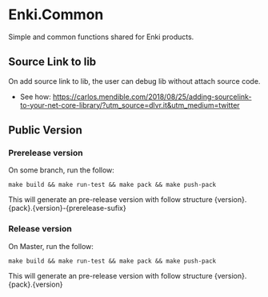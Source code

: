 # Enki.Common

Simple and common functions shared for Enki products.

## Source Link to lib

On add source link to lib, the user can debug lib without attach source code.

* See how: https://carlos.mendible.com/2018/08/25/adding-sourcelink-to-your-net-core-library/?utm_source=dlvr.it&utm_medium=twitter

## Public Version

### Prerelease version

On some branch, run the follow:

`make build && make run-test && make pack && make push-pack`

This will generate an pre-release version with follow structure {version}.{pack}.{version}-{prerelease-sufix}

### Release version

On Master, run the follow:

`make build && make run-test && make pack && make push-pack`

This will generate an pre-release version with follow structure {version}.{pack}.{version}
